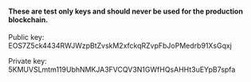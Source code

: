 #### These are test only keys and should never be used for the production blockchain. 

Public key: EOS7Z5ck4434RWJWzpBtZvskM2xfckqRZvpFbJoPMedrb91XsGqxj

Private key: 5KMUVSLmtm119UbhNMKJA3FVCQV3N1GWfHQsAHHt3uEYpB7spfa
